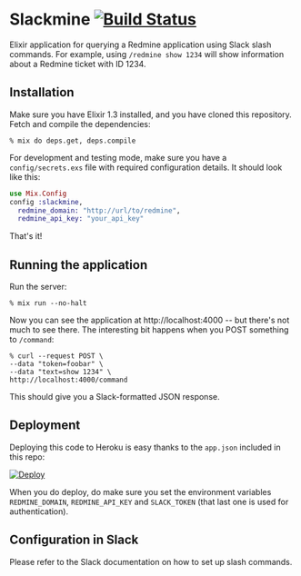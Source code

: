 # Slackmine [![Build Status](https://travis-ci.org/avdgaag/slackmine.svg?branch=master)](https://travis-ci.org/avdgaag/slackmine)

Elixir application for querying a Redmine application using Slack slash commands. For example, using `/redmine show 1234` will show information about a Redmine ticket with ID 1234.

## Installation

Make sure you have Elixir 1.3 installed, and you have cloned this repository. Fetch and compile the dependencies:

```
% mix do deps.get, deps.compile
```

For development and testing mode, make sure you have a `config/secrets.exs` file with required configuration details. It should look like this:

```elixir
use Mix.Config
config :slackmine,
  redmine_domain: "http://url/to/redmine",
  redmine_api_key: "your_api_key"
```

That's it!

## Running the application

Run the server:

```
% mix run --no-halt
```

Now you can see the application at http://localhost:4000 -- but there's not much to see there. The interesting bit happens when you POST something to `/command`:

```
% curl --request POST \
--data "token=foobar" \
--data "text=show 1234" \
http://localhost:4000/command
```

This should give you a Slack-formatted JSON response.

## Deployment

Deploying this code to Heroku is easy thanks to the `app.json` included in this repo:

[![Deploy](https://www.herokucdn.com/deploy/button.png)](https://heroku.com/deploy)

When you do deploy, do make sure you set the environment variables `REDMINE_DOMAIN`, `REDMINE_API_KEY` and `SLACK_TOKEN` (that last one is used for authentication).

## Configuration in Slack

Please refer to the Slack documentation on how to set up slash commands.
